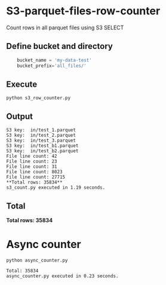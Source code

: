 # S3-parquet-files-row-counter
Count rows in all parquet files using S3 SELECT


## Define bucket and directory
```Python
    bucket_name	= 'my-data-test'
    bucket_prefix='all_files/'
```


## Execute

```python s3_row_counter.py```

## Output

	S3 key:  in/test_1.parquet
	S3 key:  in/test_2.parquet
	S3 key:  in/test_3.parquet
	S3 key:  in/test_b1.parquet
	S3 key:  in/test_b2.parquet
	File line count: 42
	File line count: 23
	File line count: 31
	File line count: 8023
	File line count: 27715
	**Total rows: 35834**
	s3_count.py executed in 1.19 seconds.
	
## Total

**Total rows: 35834**


# Async counter

```python async_counter.py```

	Total: 35834
	async_counter.py executed in 0.23 seconds.
